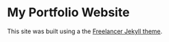 My Portfolio Website
=========================

This site was built using a the [Freelancer Jekyll theme](https://github.com/jeromelachaud/freelancer-theme).
